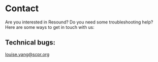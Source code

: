 # Contact

Are you interested in Resound? Do you need some troubleshooting help?  Here are some ways to get in touch with us:

## 

## Technical bugs:

louise.yang@scpr.org





